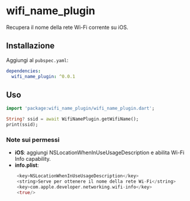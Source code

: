 # wifi_name_plugin

Recupera il nome della rete Wi-Fi corrente su iOS.

## Installazione

Aggiungi al `pubspec.yaml`:

```yaml
dependencies:
  wifi_name_plugin: ^0.0.1
```

## Uso

```dart
import 'package:wifi_name_plugin/wifi_name_plugin.dart';

String? ssid = await WifiNamePlugin.getWifiName();
print(ssid);
```

### Note sui permessi

- **iOS**: aggiungi NSLocationWhenInUseUsageDescription e abilita Wi-Fi Info capability.
- **info.plist**:

```dart
    <key>NSLocationWhenInUseUsageDescription</key>
    <string>Serve per ottenere il nome della rete Wi-Fi</string>
    <key>com.apple.developer.networking.wifi-info</key>
    <true/>
```
